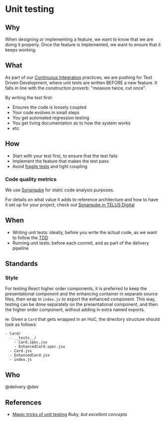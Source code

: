 # Unit testing

## Why

When designing or implementing a feature, we want to know that we are doing it properly. Once the feature is implemented, we want to ensure that it keeps working.

## What

As part of our [Continuous Integration](../process/continuous-integration.md) practices, we are pushing for Test Driven Development, where unit tests are written BEFORE a new feature. It falls in line with the construction proverb: "measure twice, cut once".

By writing the test first:

- Ensures the code is loosely coupled
- Your code evolves in small steps
- You get automated regression testing
- You get living documentation as to how the system works
- etc.

## How

- Start with your test first, to ensure that the test fails
- Implement the feature that makes the test pass
- Avoid [fragile tests](https://www.youtube.com/watch?v=URSWYvyc42M) and tight coupling

### Code quality metrics

We use [Sonarqube][sonarqube] for static code analysis purposes.

For details on what value it adds to reference architecture and how to have it set up for your project, check out [Sonarqube in TELUS Digital][telus-sonarqube]

## When

- Writing unit tests: ideally, before you write the actual code, as we want to follow the [TDD][tdd]
- Running unit tests: before each commit, and as part of the delivery pipeline

## Standards

### Style

For testing React higher order components, it is preferred to keep the presentational component and the enhancing container in separate source files, then wrap in `index.js` to export the enhanced component. This way, testing can be done separately on the presentational component, and then the higher order component, without adding in extra named exports.

ie: Given a `Card` that gets wrapped in an HoC, the directory structure should look as follows:

```plain
- Card/
  - __tests__/
    - Card.spec.jsx
    - EnhancedCard.spec.jsx
  - Card.jsx
  - EnhancedCard.jsx
  - index.js
```

## Who

@delivery @dev

## References

- [Magic tricks of unit testing](https://www.youtube.com/watch?v=URSWYvyc42M) _Ruby, but excellent concepts_

[tdd]: https://en.wikipedia.org/wiki/Test-driven_development
[sonarqube]: https://github.com/SonarSource/sonarqube
[telus-sonarqube]: https://github.com/telusdigital/sonarqube

